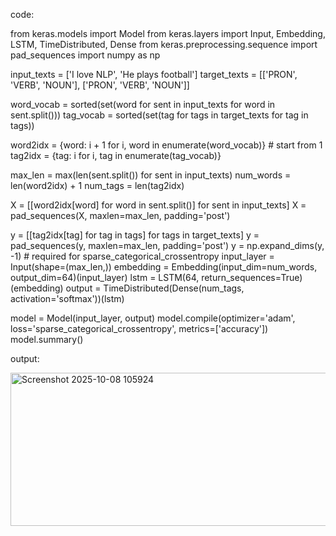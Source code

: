 code:

from keras.models import Model
from keras.layers import Input, Embedding, LSTM, TimeDistributed, Dense
from keras.preprocessing.sequence import pad_sequences
import numpy as np

input_texts = ['I love NLP', 'He plays football']
target_texts = [['PRON', 'VERB', 'NOUN'], ['PRON', 'VERB', 'NOUN']]

word_vocab = sorted(set(word for sent in input_texts for word in sent.split()))
tag_vocab = sorted(set(tag for tags in target_texts for tag in tags))

word2idx = {word: i + 1 for i, word in enumerate(word_vocab)}  # start from 1
tag2idx = {tag: i for i, tag in enumerate(tag_vocab)}

max_len = max(len(sent.split()) for sent in input_texts)
num_words = len(word2idx) + 1
num_tags = len(tag2idx)

X = [[word2idx[word] for word in sent.split()] for sent in input_texts]
X = pad_sequences(X, maxlen=max_len, padding='post')

y = [[tag2idx[tag] for tag in tags] for tags in target_texts]
y = pad_sequences(y, maxlen=max_len, padding='post')
y = np.expand_dims(y, -1)  # required for sparse_categorical_crossentropy
input_layer = Input(shape=(max_len,))
embedding = Embedding(input_dim=num_words, output_dim=64)(input_layer)
lstm = LSTM(64, return_sequences=True)(embedding)
output = TimeDistributed(Dense(num_tags, activation='softmax'))(lstm)

model = Model(input_layer, output)
model.compile(optimizer='adam', loss='sparse_categorical_crossentropy', metrics=['accuracy'])
model.summary()

output:

<img width="570" height="245" alt="Screenshot 2025-10-08 105924" src="https://github.com/user-attachments/assets/d7b7a0c4-7c7f-48e3-be7d-7b3d2bec99ba" />

